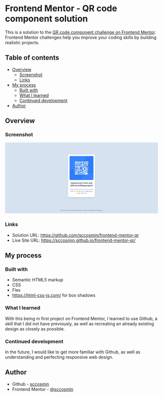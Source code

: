 # Frontend Mentor - QR code component solution

This is a solution to the [QR code component challenge on Frontend Mentor](https://www.frontendmentor.io/challenges/qr-code-component-iux_sIO_H). Frontend Mentor challenges help you improve your coding skills by building realistic projects. 

## Table of contents

- [Overview](#overview)
  - [Screenshot](#screenshot)
  - [Links](#links)
- [My process](#my-process)
  - [Built with](#built-with)
  - [What I learned](#what-i-learned)
  - [Continued development](#continued-development)
- [Author](#author)

## Overview

### Screenshot

![My design](./screenshot.jpeg)

### Links

- Solution URL: https://github.com/sccosmin/frontend-mentor-qr
- Live Site URL: https://sccosmin.github.io/frontend-mentor-qr/

## My process

### Built with

- Semantic HTML5 markup
- CSS 
- Flex
- https://html-css-js.com/ for box shadows

### What I learned

With this being m first project on Frontend Mentor, I learned to use Github, a skill that I did not have previously, as well as recreating an already existing design as closely as possible.

### Continued development

In the future, I would like to get more familiar with Github, as well as understanding and perfecting responsive web design.

## Author

- Github - [sccosmin](https://github.com/sccosmin)
- Frontend Mentor - [@sccosmin](https://www.frontendmentor.io/profile/sccosmin)